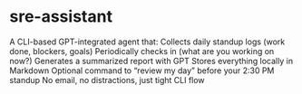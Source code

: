 # sre-assistant
A CLI-based GPT-integrated agent that:  Collects daily standup logs (work done, blockers, goals)  Periodically checks in (what are you working on now?)  Generates a summarized report with GPT  Stores everything locally in Markdown  Optional command to “review my day” before your 2:30 PM standup  No email, no distractions, just tight CLI flow

